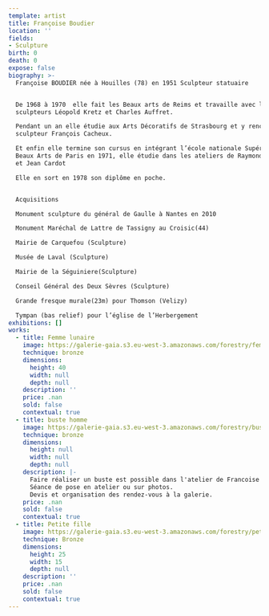 ```yaml
---
template: artist
title: Françoise Boudier
location: ''
fields:
- Sculpture
birth: 0
death: 0
expose: false
biography: >-
  Françoise BOUDIER née à Houilles (78) en 1951 Sculpteur statuaire


  De 1968 à 1970  elle fait les Beaux arts de Reims et travaille avec les
  sculpteurs Léopold Kretz et Charles Auffret.

  Pendant un an elle étudie aux Arts Décoratifs de Strasbourg et y rencontre le
  sculpteur François Cacheux.

  Et enfin elle termine son cursus en intégrant l’école nationale Supérieure des
  Beaux Arts de Paris en 1971, elle étudie dans les ateliers de Raymond Corbin
  et Jean Cardot

  Elle en sort en 1978 son diplôme en poche. 


  Acquisitions

  Monument sculpture du général de Gaulle à Nantes en 2010 

  Monument Maréchal de Lattre de Tassigny au Croisic(44) 

  Mairie de Carquefou (Sculpture)

  Musée de Laval (Sculpture)

  Mairie de la Séguiniere(Sculpture)

  Conseil Général des Deux Sèvres (Sculpture) 

  Grande fresque murale(23m) pour Thomson (Velizy) 

  Tympan (bas relief) pour l’église de l’Herbergement
exhibitions: []
works:
  - title: Femme lunaire
    image: https://galerie-gaia.s3.eu-west-3.amazonaws.com/forestry/femme-lunaire.jpg
    technique: bronze
    dimensions:
      height: 40
      width: null
      depth: null
    description: ''
    price: .nan
    sold: false
    contextual: true
  - title: buste homme
    image: https://galerie-gaia.s3.eu-west-3.amazonaws.com/forestry/buste-homme.jpg
    technique: bronze
    dimensions:
      height: null
      width: null
      depth: null
    description: |-
      Faire réaliser un buste est possible dans l'atelier de Francoise Boudier.
      Séance de pose en atelier ou sur photos.
      Devis et organisation des rendez-vous à la galerie.
    price: .nan
    sold: false
    contextual: true
  - title: Petite fille
    image: https://galerie-gaia.s3.eu-west-3.amazonaws.com/forestry/petite-fille.jpg
    technique: Bronze
    dimensions:
      height: 25
      width: 15
      depth: null
    description: ''
    price: .nan
    sold: false
    contextual: true
---
```


